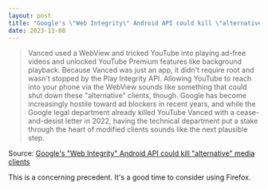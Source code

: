 ```yaml
---
layout: post
title: "Google's \"Web Integrity\" Android API could kill \"alternative\" media clients"
date: 2023-11-08
---
```


> Vanced used a WebView and tricked YouTube into playing ad-free videos and
unlocked YouTube Premium features like background playback. Because Vanced
was just an app, it didn't require root and wasn't stopped by the Play
Integrity API. Allowing YouTube to reach into your phone via the WebView
sounds like something that could shut down these "alternative" clients,
though. Google has become increasingly hostile toward ad blockers in recent
years, and while the Google legal department already killed YouTube Vanced
with a cease-and-desist letter in 2022, having the technical department put
a stake through the heart of modified clients sounds like the next
plausible step.

Source: [Google's "Web Integrity" Android API could kill "alternative"
media clients](
https://arstechnica.com/google/2023/11/google-kills-web-integrity-drm-for-the-web-still-wants-an-android-version/
)

This is a concerning precedent.  It's a good time to consider using Firefox.

